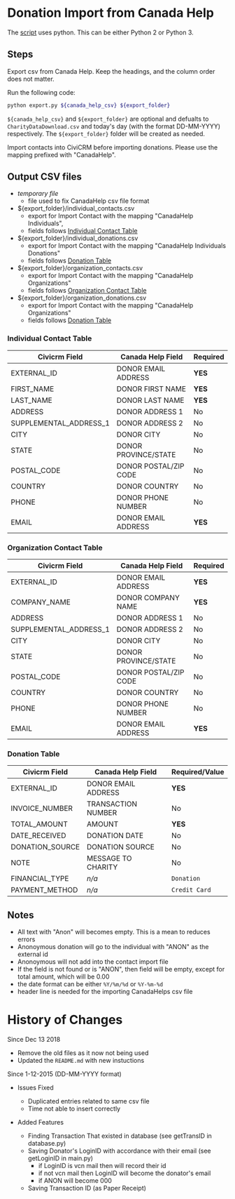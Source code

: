 # Donation Import from Canada Help

The [script] uses python. This can be either Python 2 or 
Python 3.

## Steps

Export csv from Canada Help. Keep the headings, and the column order does
not matter.

Run the following code:

~~~bash
python export.py ${canada_help_csv} ${export_folder}
~~~

`${canada_help_csv}` and `${export_folder}` are optional and defualts 
to `CharityDataDownload.csv` and today's day (with the format DD-MM-YYYY) 
respectively. The `${export_folder}` folder will be created as needed.

Import contacts into CiviCRM before importing donations. Please use the
mapping prefixed with "CanadaHelp".

[script]:donations.py

## Output CSV files

- *temporary file*
	- file used to fix CanadaHelp csv file format
- ${export_folder}/individual_contacts.csv
	- export for Import Contact with the mapping "CanadaHelp Individuals",
	- fields follows [Individual Contact Table](#individual-contact-table)
- ${export_folder}/individual_donations.csv
	- export for Import Contact with the mapping "CanadaHelp Individuals Donations"
	- fields follows [Donation Table](#donation-table)
- ${export_folder}/organization_contacts.csv
	- export for Import Contact with the mapping "CanadaHelp Organizations"
	- fields follows [Organization Contact Table](#organization-contact-table)
- ${export_folder}/organization_donations.csv
	- export for Import Contact with the mapping "CanadaHelp Organizations"
	- fields follows [Donation Table](#donation-table)

### Individual Contact Table

|Civicrm Field         |Canada Help Field    |Required|
|----------------------|---------------------|--------|
|EXTERNAL_ID           |DONOR EMAIL ADDRESS  |**YES** |
|FIRST_NAME            |DONOR FIRST NAME     |**YES** |
|LAST_NAME             |DONOR LAST NAME      |**YES** |
|ADDRESS               |DONOR ADDRESS 1      |No      |
|SUPPLEMENTAL_ADDRESS_1|DONOR ADDRESS 2      |No      |
|CITY                  |DONOR CITY           |No      |
|STATE                 |DONOR PROVINCE/STATE |No      |
|POSTAL_CODE           |DONOR POSTAL/ZIP CODE|No      |
|COUNTRY               |DONOR COUNTRY        |No      |
|PHONE                 |DONOR PHONE NUMBER   |No      |
|EMAIL                 |DONOR EMAIL ADDRESS  |**YES** |


### Organization Contact Table

|Civicrm Field         |Canada Help Field    |Required|
|----------------------|---------------------|--------|
|EXTERNAL_ID           |DONOR EMAIL ADDRESS  |**YES** |
|COMPANY_NAME          |DONOR COMPANY NAME   |**YES** |
|ADDRESS               |DONOR ADDRESS 1      |No      |
|SUPPLEMENTAL_ADDRESS_1|DONOR ADDRESS 2      |No      |
|CITY                  |DONOR CITY           |No      |
|STATE                 |DONOR PROVINCE/STATE |No      |
|POSTAL_CODE           |DONOR POSTAL/ZIP CODE|No      |
|COUNTRY               |DONOR COUNTRY        |No      |
|PHONE                 |DONOR PHONE NUMBER   |No      |
|EMAIL                 |DONOR EMAIL ADDRESS  |**YES** |


### Donation Table

|Civicrm Field  |Canada Help Field  |Required/Value|
|---------------|-------------------|--------------|
|EXTERNAL_ID    |DONOR EMAIL ADDRESS|**YES**       |
|INVOICE_NUMBER |TRANSACTION NUMBER |No            |
|TOTAL_AMOUNT   |AMOUNT             |**YES**       |
|DATE_RECEIVED  |DONATION DATE      |No            |
|DONATION_SOURCE|DONATION SOURCE    |No            |
|NOTE           |MESSAGE TO CHARITY |No            |
|FINANCIAL_TYPE |*n/a*              |`Donation`    |
|PAYMENT_METHOD |*n/a*              |`Credit Card` |

## Notes

- All text with "Anon" will becomes empty. This is a mean to reduces errors
- Anonoymous donation will go to the individual with "ANON" as the external id
- Anonoymous will not add into the contact import file
- If the field is not found or is "ANON", then field will be empty, except for
  total amount, which will be 0.00
- the date format can be either `%Y/%m/%d` or `%Y-%m-%d`
- header line is needed for the importing CanadaHelps csv file

# History of Changes 

Since Dec 13 2018
- Remove the old files as it now not being used
- Updated the `README.md` with new instuctions

Since 1-12-2015 (DD-MM-YYYY format)
- Issues Fixed
  - Duplicated entries related to same csv file
  - Time not able to insert correctly

- Added Features
  - Finding Transaction That existed in database (see getTransID in database.py)
  - Saving Donator's LoginID with accordance with their email (see getLoginID in main.py)
    - if LoginID is vcn mail then will record their id
    - if not vcn mail then LoginID will become the donator's email
    - if ANON will become 000
  - Saving Transaction ID (as Paper Receipt)
